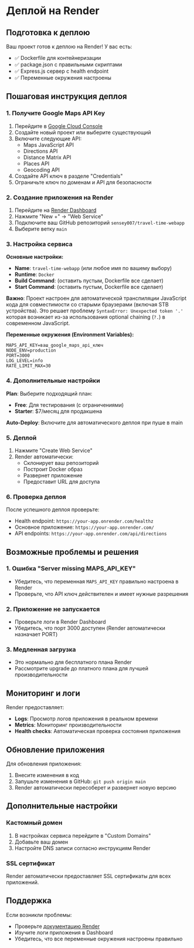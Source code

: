 # Деплой на Render

## Подготовка к деплою

Ваш проект готов к деплою на Render! У вас есть:
- ✅ Dockerfile для контейнеризации
- ✅ package.json с правильными скриптами
- ✅ Express.js сервер с health endpoint
- ✅ Переменные окружения настроены

## Пошаговая инструкция деплоя

### 1. Получите Google Maps API Key
1. Перейдите в [Google Cloud Console](https://console.cloud.google.com/)
2. Создайте новый проект или выберите существующий
3. Включите следующие API:
   - Maps JavaScript API
   - Directions API
   - Distance Matrix API
   - Places API
   - Geocoding API
4. Создайте API ключ в разделе "Credentials"
5. Ограничьте ключ по доменам и API для безопасности

### 2. Создание приложения на Render

1. Перейдите на [Render Dashboard](https://dashboard.render.com/web/new?newUser=true)
2. Нажмите "New +" → "Web Service"
3. Подключите ваш GitHub репозиторий `sensey007/travel-time-webapp`
4. Выберите ветку `main`

### 3. Настройка сервиса

**Основные настройки:**
- **Name**: `travel-time-webapp` (или любое имя по вашему выбору)
- **Runtime**: `Docker`
- **Build Command**: (оставить пустым, Dockerfile все сделает)
- **Start Command**: (оставить пустым, Dockerfile все сделает)

**Важно**: Проект настроен для автоматической транспиляции JavaScript кода для совместимости со старыми браузерами (включая STB устройства). Это решает проблему `SyntaxError: Unexpected token '.'` которая возникает из-за использования optional chaining (`?.`) в современном JavaScript.

**Переменные окружения (Environment Variables):**
```
MAPS_API_KEY=ваш_google_maps_api_ключ
NODE_ENV=production
PORT=3000
LOG_LEVEL=info
RATE_LIMIT_MAX=30
```

### 4. Дополнительные настройки

**Plan**: Выберите подходящий план:
- **Free**: Для тестирования (с ограничениями)
- **Starter**: $7/месяц для продакшена

**Auto-Deploy**: Включите для автоматического деплоя при пуше в main

### 5. Деплой

1. Нажмите "Create Web Service"
2. Render автоматически:
   - Склонирует ваш репозиторий
   - Построит Docker образ
   - Развернет приложение
   - Предоставит URL для доступа

### 6. Проверка деплоя

После успешного деплоя проверьте:
- Health endpoint: `https://your-app.onrender.com/healthz`
- Основное приложение: `https://your-app.onrender.com/`
- API endpoints: `https://your-app.onrender.com/api/directions`

## Возможные проблемы и решения

### 1. Ошибка "Server missing MAPS_API_KEY"
- Убедитесь, что переменная `MAPS_API_KEY` правильно настроена в Render
- Проверьте, что API ключ действителен и имеет нужные разрешения

### 2. Приложение не запускается
- Проверьте логи в Render Dashboard
- Убедитесь, что порт 3000 доступен (Render автоматически назначает PORT)

### 3. Медленная загрузка
- Это нормально для бесплатного плана Render
- Рассмотрите upgrade до платного плана для лучшей производительности

## Мониторинг и логи

Render предоставляет:
- **Logs**: Просмотр логов приложения в реальном времени
- **Metrics**: Мониторинг производительности
- **Health checks**: Автоматическая проверка состояния приложения

## Обновление приложения

Для обновления приложения:
1. Внесите изменения в код
2. Запушьте изменения в GitHub: `git push origin main`
3. Render автоматически пересоберет и развернет новую версию

## Дополнительные настройки

### Кастомный домен
1. В настройках сервиса перейдите в "Custom Domains"
2. Добавьте ваш домен
3. Настройте DNS записи согласно инструкциям Render

### SSL сертификат
Render автоматически предоставляет SSL сертификаты для всех приложений.

## Поддержка

Если возникли проблемы:
- Проверьте [документацию Render](https://render.com/docs)
- Изучите логи приложения в Dashboard
- Убедитесь, что все переменные окружения настроены правильно
